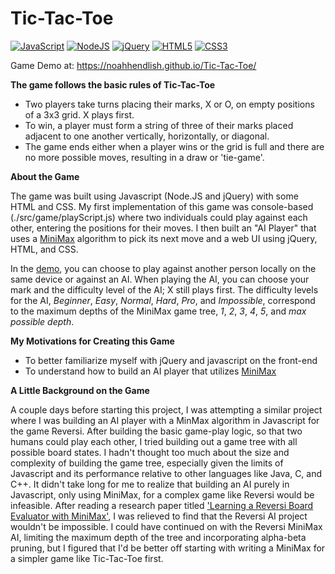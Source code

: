 # Tic-Tac-Toe

[![JavaScript](https://img.shields.io/badge/javascript-%23323330.svg?style=for-the-badge&logo=javascript&logoColor=%23F7DF1E)](https://developer.mozilla.org/en-US/docs/Web/javascript)
[![NodeJS](https://img.shields.io/badge/node.js-6DA55F?style=for-the-badge&logo=node.js&logoColor=white)](https://nodejs.org/en/)
[![jQuery](https://img.shields.io/badge/jquery-%230769AD.svg?style=for-the-badge&logo=jquery&logoColor=white)](https://jquery.com/)
[![HTML5](https://img.shields.io/badge/html5-%23E34F26.svg?style=for-the-badge&logo=html5&logoColor=white)](https://html.spec.whatwg.org/)
[![CSS3](https://img.shields.io/badge/css3-%231572B6.svg?style=for-the-badge&logo=css3&logoColor=white)](https://developer.mozilla.org/en-US/docs/Web/CSS)


Game Demo at: https://noahhendlish.github.io/Tic-Tac-Toe/

**The game follows the basic rules of Tic-Tac-Toe**
  - Two players take turns placing their marks, X or O, on empty positions of a 3x3 grid. X plays first.
  - To win, a player must form a string of three of their marks placed adjacent to one another vertically, horizontally, or diagonal.
  - The game ends either when a player wins or the grid is full and there are no more possible moves, resulting in a draw or 'tie-game'.

**About the Game**

The game was built using Javascript (Node.JS and jQuery) with some HTML and CSS. My first implementation of this game was console-based (./src/game/playScript.js) where two individuals could play against each other, entering the positions for their moves. I then built an "AI Player" that uses a [MiniMax](https://en.wikipedia.org/wiki/Minimax)  algorithm to pick its next move and a web UI using jQuery, HTML, and CSS.

In the [demo](https://noahhendlish.github.io/Tic-Tac-Toe/), you can choose to play against another person locally on the same device or against an AI. When playing the AI, you can choose your mark and the difficulty level of the AI; X still plays first. The difficulty levels for the AI, *Beginner*, *Easy*, *Normal*, *Hard*, *Pro*, and *Impossible*, correspond to the maximum depths of the MiniMax game tree, *1*, *2*, *3*, *4*, *5*, and *max possible depth*.


**My Motivations for Creating this Game**

  - To better familiarize myself with jQuery and javascript on the front-end
  - To understand how to build an AI player that utilizes [MiniMax](https://en.wikipedia.org/wiki/Minimax) 

**A Little Background on the Game**

A couple days before starting this project, I was attempting a similar project where I was building an AI player with a MinMax algorithm in Javascript for the game Reversi. After building the basic game-play logic, so that two humans could play each other, I tried building out a game tree with all possible board states. I hadn't thought too much about the size and complexity of building the game tree, especially given the limits of Javascript and its performance relative to other languages like Java, C, and C++. It didn't take long for me to realize that building an AI purely in Javascript, only using MiniMax, for a complex game like Reversi would be infeasible. After reading a research paper titled ['Learning a Reversi Board Evaluator with MiniMax'](https://www.cs.umd.edu/sites/default/files/scholarly_papers/Engel.pdf), I was relieved to find that the Reversi AI project wouldn't be impossible. I could have continued on with the Reversi MiniMax AI, limiting the maximum depth of the tree and incorporating alpha-beta pruning, but I figured that I'd be better off starting with writing a MiniMax for a simpler game like Tic-Tac-Toe first.
